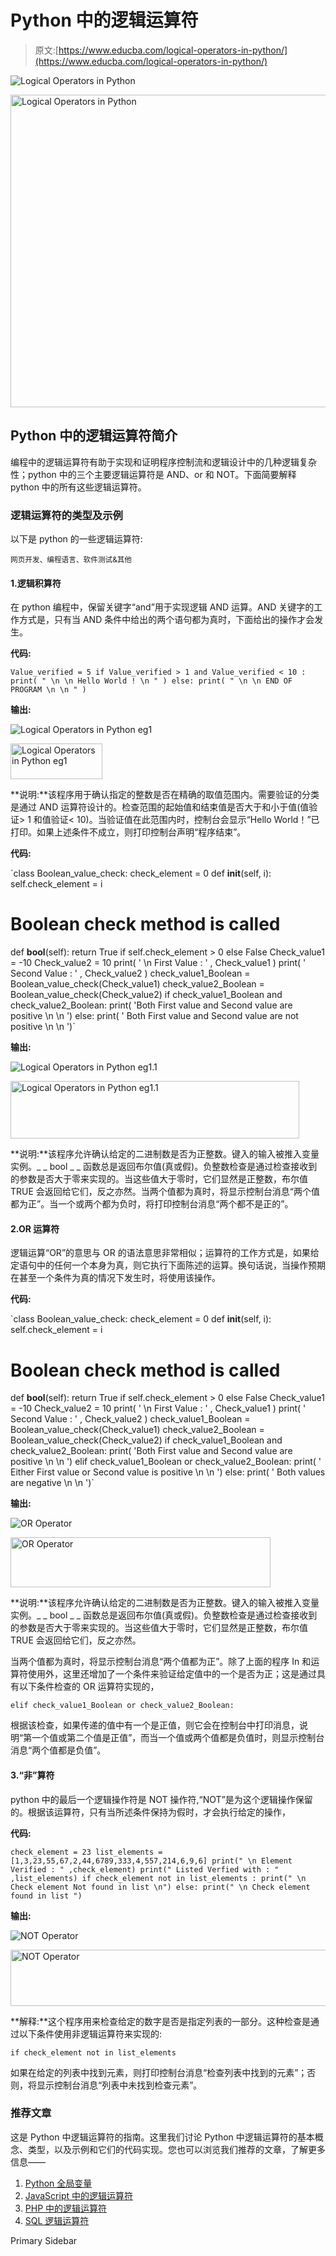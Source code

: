 # Python 中的逻辑运算符

> 原文:[https://www.educba.com/logical-operators-in-python/](https://www.educba.com/logical-operators-in-python/)

![Logical Operators in Python](../Images/e61c6c049efbf1eb4c9100a37dbeb66d.png)

<noscript><img class="alignnone size-full wp-image-279829" src="../Images/e61c6c049efbf1eb4c9100a37dbeb66d.png" alt="Logical Operators in Python" width="900" height="500" data-original-src="https://cdn.educba.com/academy/wp-content/uploads/2020/01/Logical-Operators-in-Python.jpg"/></noscript>

## Python 中的逻辑运算符简介

编程中的逻辑运算符有助于实现和证明程序控制流和逻辑设计中的几种逻辑复杂性；python 中的三个主要逻辑运算符是 AND、or 和 NOT。下面简要解释 python 中的所有这些逻辑运算符。

### 逻辑运算符的类型及示例

以下是 python 的一些逻辑运算符:

<small>网页开发、编程语言、软件测试&其他</small>

#### 1.逻辑积算符

在 python 编程中，保留关键字“and”用于实现逻辑 AND 运算。AND 关键字的工作方式是，只有当 AND 条件中给出的两个语句都为真时，下面给出的操作才会发生。

**代码:**

`Value_verified = 5
if Value_verified > 1 and Value_verified < 10 :
print( " \n \n Hello World ! \n " )
else:
print( " \n \n END OF PROGRAM \n \n " )`

**输出:**

![Logical Operators in Python eg1](../Images/758c708bff1c69d995d5cc573530ad0b.png)

<noscript><img class="alignnone size-full wp-image-278838" src="../Images/758c708bff1c69d995d5cc573530ad0b.png" alt="Logical Operators in Python eg1" width="147" height="57" data-original-src="https://cdn.educba.com/academy/wp-content/uploads/2020/01/Logical-Operators-in-Python-eg1.jpg"/></noscript>

**说明:**该程序用于确认指定的整数是否在精确的取值范围内。需要验证的分类是通过 AND 运算符设计的。检查范围的起始值和结束值是否大于和小于值(值验证> 1 和值验证< 10)。当验证值在此范围内时，控制台会显示“Hello World！”已打印。如果上述条件不成立，则打印控制台声明“程序结束”。

**代码:**

`class Boolean_value_check:
check_element = 0
def __init__(self, i):
self.check_element = i
# Boolean check method is called
def __bool__(self):
return True if self.check_element > 0 else False
Check_value1 = -10
Check_value2 = 10
print( ' \n First Value : ' , Check_value1 )
print( ' Second Value : ' , Check_value2 )
check_value1_Boolean = Boolean_value_check(Check_value1)
check_value2_Boolean = Boolean_value_check(Check_value2)
if check_value1_Boolean and check_value2_Boolean:
print( 'Both First value and Second value are positive \n \n ')
else:
print( ' Both First value and Second value are not positive \n \n ')`

**输出:**

![Logical Operators in Python eg1.1](../Images/e9d3a48847e7e75f9726d707029cde27.png)

<noscript><img class="alignnone size-full wp-image-278851" src="../Images/e9d3a48847e7e75f9726d707029cde27.png" alt="Logical Operators in Python eg1.1" width="462" height="92" srcset="https://cdn.educba.com/academy/wp-content/uploads/2020/01/Logical-Operators-in-Python-eg1.1.jpg 462w, https://cdn.educba.com/academy/wp-content/uploads/2020/01/Logical-Operators-in-Python-eg1.1-300x60.jpg 300w" sizes="(max-width: 462px) 100vw, 462px" data-original-src="https://cdn.educba.com/academy/wp-content/uploads/2020/01/Logical-Operators-in-Python-eg1.1.jpg"/></noscript>

**说明:**该程序允许确认给定的二进制数是否为正整数。键入的输入被推入变量实例。_ _ bool _ _ 函数总是返回布尔值(真或假)。负整数检查是通过检查接收到的参数是否大于零来实现的。当这些值大于零时，它们显然是正整数，布尔值 TRUE 会返回给它们，反之亦然。当两个值都为真时，将显示控制台消息“两个值都为正”。当一个或两个都为负时，将打印控制台消息“两个都不是正的”。

#### 2.OR 运算符

逻辑运算“OR”的意思与 OR 的语法意思非常相似；运算符的工作方式是，如果给定语句中的任何一个本身为真，则它执行下面陈述的运算。换句话说，当操作预期在甚至一个条件为真的情况下发生时，将使用该操作。

**代码:**

`class Boolean_value_check:
check_element = 0
def __init__(self, i):
self.check_element = i
# Boolean check method is called
def __bool__(self):
return True if self.check_element > 0 else False
Check_value1 = -10
Check_value2 = 10
print( ' \n First Value : ' , Check_value1 )
print( ' Second Value : ' , Check_value2 )
check_value1_Boolean = Boolean_value_check(Check_value1)
check_value2_Boolean = Boolean_value_check(Check_value2)
if check_value1_Boolean and check_value2_Boolean:
print( 'Both First value and Second value are positive \n \n ')
elif check_value1_Boolean or check_value2_Boolean:
print( ' Either First value or Second value is positive \n \n ')
else:
print( ' Both values are negative \n \n ')`

**输出:**

![OR Operator](../Images/a28358d937a09d0f24cbb8ec77a81fd6.png)

<noscript><img class="alignnone wp-image-278860 size-full" src="../Images/a28358d937a09d0f24cbb8ec77a81fd6.png" alt="OR Operator" width="416" height="80" srcset="https://cdn.educba.com/academy/wp-content/uploads/2020/01/Logical-Operators-in-Python-eg2.jpg 416w, https://cdn.educba.com/academy/wp-content/uploads/2020/01/Logical-Operators-in-Python-eg2-300x58.jpg 300w" sizes="(max-width: 416px) 100vw, 416px" data-original-src="https://cdn.educba.com/academy/wp-content/uploads/2020/01/Logical-Operators-in-Python-eg2.jpg"/></noscript>

**说明:**该程序允许确认给定的二进制数是否为正整数。键入的输入被推入变量实例。_ _ bool _ _ 函数总是返回布尔值(真或假)。负整数检查是通过检查接收到的参数是否大于零来实现的。当这些值大于零时，它们显然是正整数，布尔值 TRUE 会返回给它们，反之亦然。

当两个值都为真时，将显示控制台消息“两个值都为正”。除了上面的程序 In 和运算符使用外，这里还增加了一个条件来验证给定值中的一个是否为正；这是通过具有以下条件检查的 OR 运算符实现的，

`elif check_value1_Boolean or check_value2_Boolean:`

根据该检查，如果传递的值中有一个是正值，则它会在控制台中打印消息，说明“第一个值或第二个值是正值”，而当一个值或两个值都是负值时，则显示控制台消息“两个值都是负值”。

#### 3.“非”算符

python 中的最后一个逻辑操作符是 NOT 操作符,“NOT”是为这个逻辑操作保留的。根据该运算符，只有当所述条件保持为假时，才会执行给定的操作，

**代码:**

`check_element = 23
list_elements = [1,3,23,55,67,2,44,6789,333,4,557,214,6,9,6] print(" \n Element Verified : " ,check_element)
print(" Listed Verfied with : " ,list_elements)
if check_element not in list_elements :
print(" \n Check element Not found in list \n")
else:
print(" \n Check element found in list ")`

**输出:**

![NOT Operator](../Images/0ee9170fa11bfbfda7c0787fefffc314.png)

<noscript><img class="alignnone wp-image-278864 size-full" src="../Images/0ee9170fa11bfbfda7c0787fefffc314.png" alt="NOT Operator" width="622" height="90" srcset="https://cdn.educba.com/academy/wp-content/uploads/2020/01/Logical-Operators-in-Python-eg3.jpg 622w, https://cdn.educba.com/academy/wp-content/uploads/2020/01/Logical-Operators-in-Python-eg3-300x43.jpg 300w, https://cdn.educba.com/academy/wp-content/uploads/2020/01/Logical-Operators-in-Python-eg3-620x90.jpg 620w" sizes="(max-width: 622px) 100vw, 622px" data-original-src="https://cdn.educba.com/academy/wp-content/uploads/2020/01/Logical-Operators-in-Python-eg3.jpg"/></noscript>

**解释:**这个程序用来检查给定的数字是否是指定列表的一部分。这种检查是通过以下条件使用非逻辑运算符来实现的:

`if check_element not in list_elements`

如果在给定的列表中找到元素，则打印控制台消息“检查列表中找到的元素”；否则，将显示控制台消息“列表中未找到检查元素”。

### 推荐文章

这是 Python 中逻辑运算符的指南。这里我们讨论 Python 中逻辑运算符的基本概念、类型，以及示例和它们的代码实现。您也可以浏览我们推荐的文章，了解更多信息——

1.  [Python 全局变量](https://www.educba.com/python-global-variable/)
2.  [JavaScript 中的逻辑运算符](https://www.educba.com/logical-operators-in-javascript/)
3.  [PHP 中的逻辑运算符](https://www.educba.com/logical-operators-in-php/)
4.  [SQL 逻辑运算符](https://www.educba.com/sql-logical-operators/)

<footer class="entry-footer">

<aside class="sidebar sidebar-primary widget-area" role="complementary" aria-label="Primary Sidebar">Primary Sidebar</aside>

</footer>